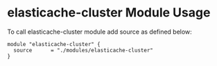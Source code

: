 # elasticache-cluster Module Usage #

To call elasticache-cluster module add source as defined below:
```
module "elasticache-cluster" {
  source      = "./modules/elasticache-cluster"
}
```
